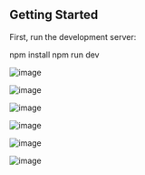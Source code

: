 ## Getting Started

First, run the development server:

npm install
npm run dev


![image](https://github.com/Guilhermelolidev/Blogify/assets/141258877/991e838b-da15-46e0-9607-02896a187a0d)

![image](https://github.com/Guilhermelolidev/Blogify/assets/141258877/26b9a47c-9c86-424d-9d9c-0a0f82e98cf6)

![image](https://github.com/Guilhermelolidev/Blogify/assets/141258877/1ea866ed-a8ba-401e-b851-8dc74017fc1f)

![image](https://github.com/Guilhermelolidev/Blogify/assets/141258877/c38c0b2a-b1ec-4e74-83a3-ebc531ddfbe2)

![image](https://github.com/Guilhermelolidev/Blogify/assets/141258877/9ba8744d-0af1-4fa8-bc6c-398a020685a3)

![image](https://github.com/Guilhermelolidev/Blogify/assets/141258877/d88ab177-d4f9-4aae-b916-6d35ddee277c)

